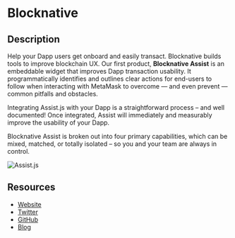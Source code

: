 # Blocknative

## Description
Help your Dapp users get onboard and easily transact. Blocknative builds tools to improve blockchain UX. Our first product, **Blocknative Assist** is an embeddable widget that improves Dapp transaction usability. It programmatically identifies and outlines clear actions for end-users to follow when interacting with MetaMask to overcome — and even prevent — common pitfalls and obstacles. 

Integrating Assist.js with your Dapp is a straightforward process – and well documented! Once integrated, Assist will immediately and measurably improve the usability of your Dapp. 

Blocknative Assist is broken out into four primary capabilities, which can be mixed, matched, or totally isolated – so you and your team are always in control. 

![Assist.js](https://www.blocknative.com/hs-fs/hubfs/Core%20Theme%20Images/bn-capabilities@2x.png?width=1894&name=bn-capabilities@2x.png)

## Resources
* [Website](https://www.blocknative.com/)
* [Twitter](https://twitter.com/blocknative)
* [GitHub](https://github.com/blocknative)
* [Blog](https://blog.blocknative.com/blog)
